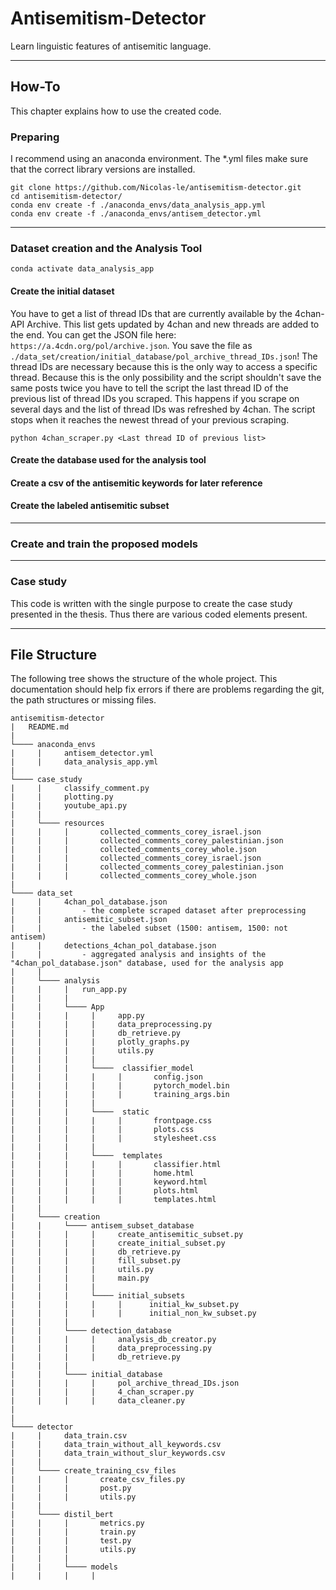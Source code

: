 # Antisemitism-Detector 
Learn linguistic features of antisemitic language. 

---

## How-To

This chapter explains how to use the created code.

### Preparing 

I recommend using an anaconda environment. The *.yml files make sure that the correct library versions are installed.

```
git clone https://github.com/Nicolas-le/antisemitism-detector.git
cd antisemitism-detector/
conda env create -f ./anaconda_envs/data_analysis_app.yml
conda env create -f ./anaconda_envs/antisem_detector.yml
```
---
### Dataset creation and the Analysis Tool
`conda activate data_analysis_app`

#### Create the initial dataset

You have to get a list of thread IDs that are currently available by the 4chan-API Archive. This list gets updated by 4chan and
new threads are added to the end. You can get the JSON file here: `https://a.4cdn.org/pol/archive.json`. 
You save the file as `./data_set/creation/initial_database/pol_archive_thread_IDs.json`! The thread IDs are necessary because this is the only
way to access a specific thread. Because this is the only possibility and the script shouldn't save the same posts twice
you have to tell the script the last thread ID of the previous list of thread IDs you scraped. 
This happens if you scrape on several days and the list of thread IDs was refreshed by 4chan. 
The script stops when it reaches the newest thread of your previous scraping.

`python 4chan_scraper.py <Last thread ID of previous list>`

#### Create the database used for the analysis tool



#### Create a csv of the antisemitic keywords for later reference

#### Create the labeled antisemitic subset















































---
### Create and train the proposed models

---
### Case study

This code is written with the single purpose to create the case study presented in the thesis. Thus there are various 
coded elements present.



---
## File Structure

The following tree shows the structure of the whole project. This documentation should help fix errors if there are
problems regarding the git, the path structures or missing files.

```
antisemitism-detector
|   README.md
|
└──── anaconda_envs
|     |     antisem_detector.yml
|     |     data_analysis_app.yml
|
└──── case_study
|     |     classify_comment.py
|     |     plotting.py
|     |     youtube_api.py
|     |
|     └──── resources
|     |     |       collected_comments_corey_israel.json
|     |     |       collected_comments_corey_palestinian.json
|     |     |       collected_comments_corey_whole.json
|     |     |       collected_comments_corey_israel.json
|     |     |       collected_comments_corey_palestinian.json
|     |     |       collected_comments_corey_whole.json
|         
└──── data_set
|     |     4chan_pol_database.json
|     |         - the complete scraped dataset after preprocessing
|     |     antisemitic_subset.json
|     |         - the labeled subset (1500: antisem, 1500: not antisem)
|     |     detections_4chan_pol_database.json
|     |         - aggregated analysis and insights of the "4chan_pol_database.json" database, used for the analysis app
|     |     
|     └──── analysis
|     |     |   run_app.py
|     |     |   
|     |     └──── App
|     |     |     |     app.py
|     |     |     |     data_preprocessing.py
|     |     |     |     db_retrieve.py
|     |     |     |     plotly_graphs.py
|     |     |     |     utils.py
|     |     |     |
|     |     |     └────  classifier_model
|     |     |     |     |       config.json
|     |     |     |     |       pytorch_model.bin
|     |     |     |     |       training_args.bin
|     |     |     |     
|     |     |     └────  static
|     |     |     |     |       frontpage.css
|     |     |     |     |       plots.css
|     |     |     |     |       stylesheet.css
|     |     |     |      
|     |     |     └────  templates
|     |     |     |     |       classifier.html
|     |     |     |     |       home.html
|     |     |     |     |       keyword.html
|     |     |     |     |       plots.html
|     |     |     |     |       templates.html
|     |     
|     └──── creation
|     |     └──── antisem_subset_database
|     |     |     |     create_antisemitic_subset.py
|     |     |     |     create_initial_subset.py
|     |     |     |     db_retrieve.py
|     |     |     |     fill_subset.py
|     |     |     |     utils.py
|     |     |     |     main.py
|     |     |     |
|     |     |     └──── initial_subsets    
|     |     |     |     |      initial_kw_subset.py 
|     |     |     |     |      initial_non_kw_subset.py 
|     |     |          
|     |     └──── detection_database
|     |     |     |     analysis_db_creator.py
|     |     |     |     data_preprocessing.py
|     |     |     |     db_retrieve.py
|     |     |     
|     |     └──── initial_database
|     |     |     |     pol_archive_thread_IDs.json
|     |     |     |     4_chan_scraper.py
|     |     |     |     data_cleaner.py
|    
|
└──── detector        
|     |     data_train.csv
|     |     data_train_without_all_keywords.csv
|     |     data_train_without_slur_keywords.csv
|     |
|     └──── create_training_csv_files
|     |     |       create_csv_files.py
|     |     |       post.py
|     |     |       utils.py
|     |     
|     └──── distil_bert
|     |     |       metrics.py     
|     |     |       train.py
|     |     |       test.py
|     |     |       utils.py
|     |     |
|     |     └──── models
|     |     |     |



```
